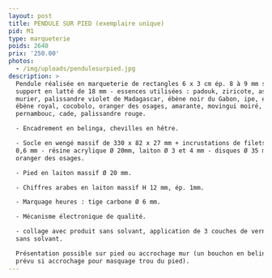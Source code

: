 ```yaml
---
layout: post
title: PENDULE SUR PIED (exemplaire unique)
pid: M1
type: marqueterie
poids: 2640
prix: '250.00'
photos:
  - /img/uploads/pendulesurpied.jpg
description: >
  Pendule réalisée en marqueterie de rectangles 6 x 3 cm ép. 8 à 9 mm sur
  support en latté de 18 mm - essences utilisées : padouk, ziricote, aspen,
  murier, palissandre violet de Madagascar, ébène noir du Gabon, ipe, ébène mun,
  ébène royal, cocobolo, oranger des osages, amarante, movingui moiré,
  pernambouc, cade, palissandre rouge.

  - Encadrement en belinga, chevilles en hêtre.

  - Socle en wengé massif de 330 x 82 x 27 mm + incrustations de filets padouk
  0,6 mm - résine acrylique Ø 20mm, laiton Ø 3 et 4 mm - disques Ø 35 mm en
  oranger des osages.

  - Pied en laiton massif Ø 20 mm.

  - Chiffres arabes en laiton massif H 12 mm, ép. 1mm.

  - Marquage heures : tige carbone Ø 6 mm.

  - Mécanisme électronique de qualité.

  - collage avec produit sans solvant, application de 3 couches de vernis satiné
  sans solvant.

  Présentation possible sur pied ou accrochage mur (un bouchon en belinga est
  prévu si accrochage pour masquage trou du pied).
---
```


